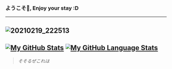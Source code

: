 ### ようこそ👋, Enjoy your stay :D
---
![20210219_222513](https://user-images.githubusercontent.com/47914146/157880294-8a72c2d4-242d-400f-9023-ed6a2dc8ddbe.jpg)
--
[![My GitHub Stats](https://github-readme-stats.vercel.app/api/?username=ChopstiXx&count_private=true&theme=tokyonight&showicons=true)]()
[![My GitHub Language Stats](https://github-readme-stats.vercel.app/api/top-langs/?username=ChopstiXx&langs_count=5&theme=tokyonight)]()
--
>_そそるぜこれは_

<!--

Here are some ideas to get you started:

- 🔭 I’m currently working on ...
- 🌱 I’m currently learning ...
- 👯 I’m looking to collaborate on ...
- 🤔 I’m looking for help with ...
- 💬 Ask me about ...
- 📫 How to reach me: ...
- 😄 Pronouns: ...
- ⚡ Fun fact: ...
-->

